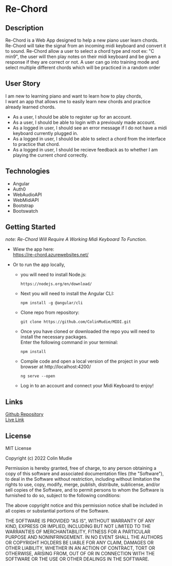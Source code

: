 # Re-Chord

## Description

Re-Chord is a Web App designed to help a new piano user learn chords. 
Re-Chord will take the signal from an incoming midi keyboard and convert it to sound.
Re-Chord allow a user to select a chord type and root ex: "C min9", the user will then play notes on their midi keyboard and be given a response if they are correct or not.
A user can go into training mode and select multiple different chords which will be practiced in a random order

## User Story
I am new to learning piano and want to learn how to play chords,   
I want an app that allows me to easily learn new chords and practice already learned chords. 
- As a user, I should be able to register up for an account.
- As a user, I should be able to login with a previously made account.
- As a logged in user, I should see an error message if I do not have a midi keyboard currently plugged in.
- As a logged in user, I should be able to select a chord from the interface to practice that chord.
- As a logged in user, I should be recieve feedback as to whether I am playing the current chord correctly.

## Technologies
* Angular
* Auth0
* WebAudioAPI
* WebMidiAPI
* Bootstrap
* Bootswatch

## Getting Started

*note: Re-Chord Will Require A Working Midi Keyboard To Function.*

- Wiew the app here:   
 https://re-chord.azurewebsites.net/


- Or to run the app locally,
  - you will need to install Node.js:

        https://nodejs.org/en/download/
      
  - Next you will need to install the Angular CLI:

        npm install -g @angular/cli

  - Clone repo from repository:

        git clone https://github.com/ColinMudie/MIDI.git
 
  - Once you have cloned or downloaded the repo you will need to install the necessary packages.    
    Enter the following command in your terminal:

        npm install
        
  - Compile code and open a local version of the project in your web browser at http://localhost:4200/

        ng serve --open
 
  - Log in to an account and connect your Midi Keyboard to enjoy!


## Links
[Github Repository](https://github.com/ColinMudie/MIDI)  
[Live Link](https://re-chord.azurewebsites.net/)

## License

MIT License

Copyright (c) 2022 Colin Mudie

Permission is hereby granted, free of charge, to any person obtaining a copy
of this software and associated documentation files (the "Software"), to deal
in the Software without restriction, including without limitation the rights
to use, copy, modify, merge, publish, distribute, sublicense, and/or sell
copies of the Software, and to permit persons to whom the Software is
furnished to do so, subject to the following conditions:

The above copyright notice and this permission notice shall be included in all
copies or substantial portions of the Software.

THE SOFTWARE IS PROVIDED "AS IS", WITHOUT WARRANTY OF ANY KIND, EXPRESS OR
IMPLIED, INCLUDING BUT NOT LIMITED TO THE WARRANTIES OF MERCHANTABILITY,
FITNESS FOR A PARTICULAR PURPOSE AND NONINFRINGEMENT. IN NO EVENT SHALL THE
AUTHORS OR COPYRIGHT HOLDERS BE LIABLE FOR ANY CLAIM, DAMAGES OR OTHER
LIABILITY, WHETHER IN AN ACTION OF CONTRACT, TORT OR OTHERWISE, ARISING FROM,
OUT OF OR IN CONNECTION WITH THE SOFTWARE OR THE USE OR OTHER DEALINGS IN THE
SOFTWARE.
